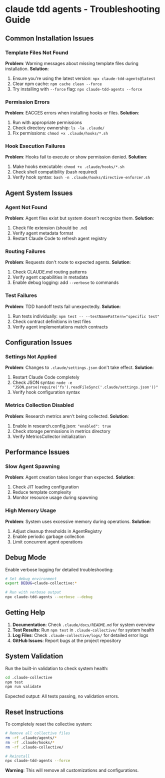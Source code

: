 # claude tdd agents - Troubleshooting Guide

## Common Installation Issues

### Template Files Not Found

**Problem**: Warning messages about missing template files during installation.
**Solution**:

1. Ensure you're using the latest version: `npx claude-tdd-agents@latest`
2. Clear npm cache: `npm cache clean --force`
3. Try installing with `--force` flag: `npx claude-tdd-agents --force`

### Permission Errors

**Problem**: EACCES errors when installing hooks or files.
**Solution**:

1. Run with appropriate permissions
2. Check directory ownership: `ls -la .claude/`
3. Fix permissions: `chmod +x .claude/hooks/*.sh`

### Hook Execution Failures

**Problem**: Hooks fail to execute or show permission denied.
**Solution**:

1. Make hooks executable: `chmod +x .claude/hooks/*.sh`
2. Check shell compatibility (bash required)
3. Verify hook syntax: `bash -n .claude/hooks/directive-enforcer.sh`

## Agent System Issues

### Agent Not Found

**Problem**: Agent files exist but system doesn't recognize them.
**Solution**:

1. Check file extension (should be `.md`)
2. Verify agent metadata format
3. Restart Claude Code to refresh agent registry

### Routing Failures

**Problem**: Requests don't route to expected agents.
**Solution**:

1. Check CLAUDE.md routing patterns
2. Verify agent capabilities in metadata
3. Enable debug logging: add `--verbose` to commands

### Test Failures

**Problem**: TDD handoff tests fail unexpectedly.
**Solution**:

1. Run tests individually: `npm test -- --testNamePattern="specific test"`
2. Check contract definitions in test files
3. Verify agent implementations match contracts

## Configuration Issues

### Settings Not Applied

**Problem**: Changes to `.claude/settings.json` don't take effect.
**Solution**:

1. Restart Claude Code completely
2. Check JSON syntax: `node -e "JSON.parse(require('fs').readFileSync('.claude/settings.json'))"`
3. Verify hook configuration syntax

### Metrics Collection Disabled

**Problem**: Research metrics aren't being collected.
**Solution**:

1. Enable in research.config.json: `"enabled": true`
2. Check storage permissions in metrics directory
3. Verify MetricsCollector initialization

## Performance Issues

### Slow Agent Spawning

**Problem**: Agent creation takes longer than expected.
**Solution**:

1. Check JIT loading configuration
2. Reduce template complexity
3. Monitor resource usage during spawning

### High Memory Usage

**Problem**: System uses excessive memory during operations.
**Solution**:

1. Adjust cleanup thresholds in AgentRegistry
2. Enable periodic garbage collection
3. Limit concurrent agent operations

## Debug Mode

Enable verbose logging for detailed troubleshooting:

```bash
# Set debug environment
export DEBUG=claude-collective:*

# Run with verbose output
npx claude-tdd-agents --verbose --debug
```

## Getting Help

1. **Documentation**: Check `.claude/docs/README.md` for system overview
2. **Test Results**: Run `npm test` in `.claude-collective/` for system health
3. **Log Files**: Check `.claude-collective/logs/` for detailed error logs
4. **GitHub Issues**: Report bugs at the project repository

## System Validation

Run the built-in validation to check system health:

```bash
cd .claude-collective
npm test
npm run validate
```

Expected output: All tests passing, no validation errors.

## Reset Instructions

To completely reset the collective system:

```bash
# Remove all collective files
rm -rf .claude/agents/*
rm -rf .claude/hooks/*
rm -rf .claude-collective/

# Reinstall
npx claude-tdd-agents --force
```

**Warning**: This will remove all customizations and configurations.
